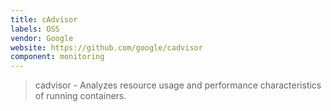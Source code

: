 ```yaml
---
title: cAdvisor
labels: OSS
vendor: Google
website: https://github.com/google/cadvisor
component: monitoring
---
```

> cadvisor - Analyzes resource usage and performance characteristics of running containers.
